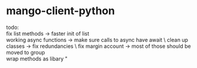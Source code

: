 # mango-client-python

todo: \
  fix list methods -> faster init of list \
   working async functions -> make sure calls to async have await  \ 
   clean up classes -> fix redundancies  \ 
   fix margin account -> most of those should be moved to group  \
   wrap methods as libary
"
